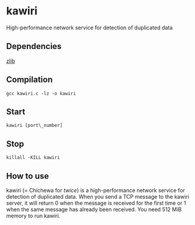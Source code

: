 # kawiri
High-performance network service for detection of duplicated data

## Dependencies
[zlib](http://zlib.net)

## Compilation
`gcc kawiri.c -lz -o kawiri`

## Start
`kawiri [port\_number]`

## Stop
`killall -KILL kawiri`

## How to use
kawiri (= Chichewa for _twice_) is a high-performance network service for detection of duplicated data. When you send a TCP message to the kawiri server, it will return 0 when the message is received for the first time or 1 when the same message has already been received. You need 512 MiB memory to run kawiri.
